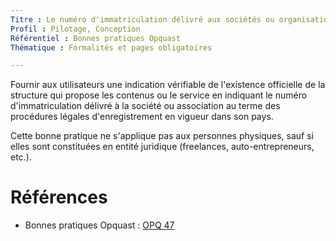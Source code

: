 ```yaml
---
Titre : Le numéro d'immatriculation délivré aux sociétés ou organisations au terme des procédures légales d'enregistrement en vigueur dans leur pays est indiqué.
Profil : Pilotage, Conception
Référentiel : Bonnes pratiques Opquast
Thématique : Formalités et pages obligatoires

---
```


Fournir aux utilisateurs une indication vérifiable de l'existence officielle de la structure qui propose les contenus ou le service en indiquant le numéro d'immatriculation délivré à la société ou association au terme des procédures légales d'enregistrement en vigueur dans son pays.

Cette bonne pratique ne s'applique pas aux personnes physiques, sauf si elles sont constituées en entité juridique (freelances, auto-entrepreneurs, etc.).

# Références

* Bonnes pratiques Opquast : [OPQ 47](https://checklists.opquast.com/fr/qualiteweb/le-numero-dimmatriculation-delivre-aux-societes-ou-organisations-au-terme-des-procedures-legales-denregistrement-en-vigueur-dans-leur-pays-est-indique)
